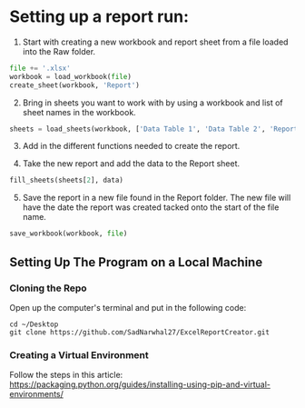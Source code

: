 # Setting up  a report run:

1. Start with creating a new workbook and report sheet from a file loaded into the Raw folder.
```python
file += '.xlsx'
workbook = load_workbook(file)
create_sheet(workbook, 'Report')
```

2. Bring in sheets you want to work with by using a workbook and list of sheet names in the workbook.
```python
sheets = load_sheets(workbook, ['Data Table 1', 'Data Table 2', 'Report'])
```

3. Add in the different functions needed to create the report. 

4. Take the new report and add the data to the Report sheet.
```python
fill_sheets(sheets[2], data)
```

5. Save the report in a new file found in the Report folder. The new file will have the date the report was created tacked onto the start of the file name.
```python
save_workbook(workbook, file)
```

## Setting Up The Program on a Local Machine
### Cloning the Repo
Open up the computer's terminal and put in the following code:
```
cd ~/Desktop
git clone https://github.com/SadNarwhal27/ExcelReportCreator.git
```

### Creating a Virtual Environment
Follow the steps in this article:
https://packaging.python.org/guides/installing-using-pip-and-virtual-environments/
